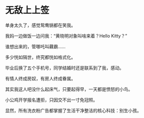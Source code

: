 # 无敌上上签

单身太久了，感觉鸳鸯锅都在笑我。 

我妈一边做饭一边问我：“黄晓明对象叫啥来着？Hello Kitty？” 

谁想出来的，管哪吒叫藕霸…… 

多少恍如隔世，终究都恍如格式化。 

毕业后换了五个手机号，同学结婚时还是联系到了我，感动。 

有情人终成房奴，有房人终成眷属。 

其实我这人吧没什么起床气，只要起得早，一天都是愤怒的小鸟。 

小公鸡开学报名遭拒，只因交不出一寸免冠照。 

显然，所有洗衣粉广告都掌握了生活干净整洁的核心科技：别生小孩。